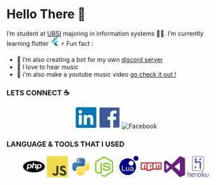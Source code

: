 # Hello There 👋
<!--
**sisodiya2421/sisodiya2421** is a ✨ _special_ ✨ repository because its `README.md` (this file) appears on your GitHub profile.

Here are some ideas to get you started:

- 🔭 I’m currently working on ...
- 🌱 I’m currently learning ...
- 👯 I’m looking to collaborate on ...
- 🤔 I’m looking for help with ...
- 💬 Ask me about ...
- 📫 How to reach me: ...
- 😄 Pronouns: ...
- ⚡ Fun fact: ...
-->

I’m student at [UBSI](http://www.bsi.ac.id/) majoring in information systems 👨‍🎓.  I’m currently learning flutter <img src="https://github.com/devicons/devicon/blob/master/icons/flutter/flutter-original.svg" alt="PHP" width="20" height="20"/> 
  ⚡ Fun fact :
  - 👯 I’m also creating a bot for my own [discord server](https://discord.st/senjawave)
  - :musical_note: I love to hear music 
  - 🤔 i'm also make a youtube music video [go check it out !](https://www.youtube.com/channel/UCbSRdIKql2-fG0t-KbkBk_Q)

### LETS CONNECT ☕
<p align="center">
  <img src="https://github.com/devicons/devicon/blob/master/icons/linkedin/linkedin-original.svg" alt="LinkedIn" width="50" height="50" href="https://www.linkedin.com/in/ariasatria"/> 
  <img src="https://github.com/devicons/devicon/blob/master/icons/facebook/facebook-original.svg" alt="Facebook" width="50" height="50" href="https://www.facebook.com/aria.satria.77"/> 
  <img src="https://upload.wikimedia.org/wikipedia/commons/thumb/e/e7/Instagram_logo_2016.svg/2048px-Instagram_logo_2016.svg.png" alt="Facebook" width="50" height="50" href="https://www.instagram.com/ariaaaas__"/>
</p>


### LANGUAGE & TOOLS THAT I USED

<p align="center">
  <img src="https://github.com/devicons/devicon/blob/master/icons/php/php-plain.svg" alt="PHP" width="50" height="50"/> 
  <img src="https://github.com/devicons/devicon/blob/master/icons/javascript/javascript-original.svg" alt="JavaScript" width="50" height="50"/>
  <img src="https://github.com/devicons/devicon/blob/master/icons/python/python-original.svg" alt="Python" width="50" height="50"/> 
  <img src="https://github.com/devicons/devicon/blob/master/icons/nodejs/nodejs-original.svg" alt="nodejs" width="50" height="50"/> 
  <img src="https://github.com/devicons/devicon/blob/master/icons/lua/lua-original-wordmark.svg" alt="Lua" width="50" height="50"/>
  <img src="https://github.com/devicons/devicon/blob/master/icons/npm/npm-original-wordmark.svg" alt="npm" width="50" height="50"/> 
  <img src="https://github.com/devicons/devicon/blob/master/icons/visualstudio/visualstudio-plain.svg" alt="VisualStudio" width="50" height="50"/> 
  <img src="https://github.com/devicons/devicon/blob/master/icons/heroku/heroku-original-wordmark.svg" alt="Heroku" width="50" height="50"/> 
  
</p>
